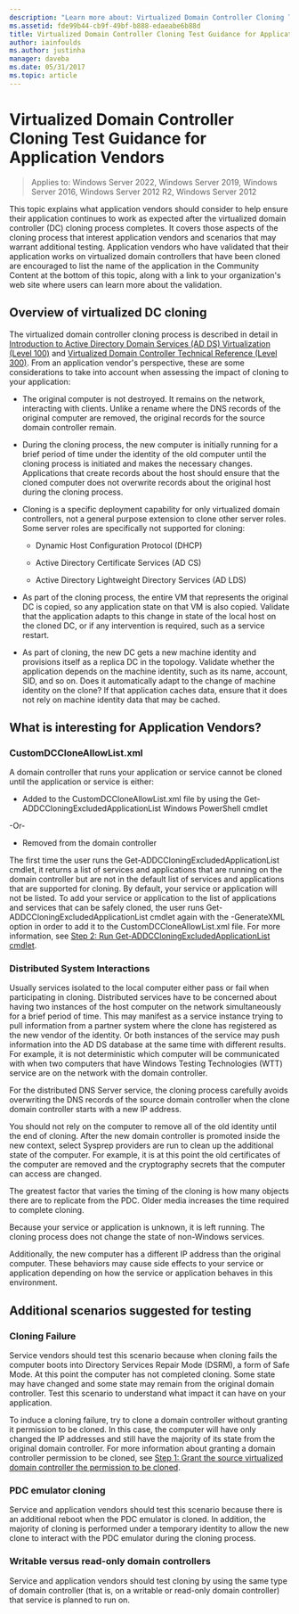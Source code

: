 ```yaml
---
description: "Learn more about: Virtualized Domain Controller Cloning Test Guidance for Application Vendors"
ms.assetid: fde99b44-cb9f-49bf-b888-edaeabe6b88d
title: Virtualized Domain Controller Cloning Test Guidance for Application Vendors
author: iainfoulds
ms.author: justinha
manager: daveba
ms.date: 05/31/2017
ms.topic: article
---
```


# Virtualized Domain Controller Cloning Test Guidance for Application Vendors

>Applies to: Windows Server 2022, Windows Server 2019, Windows Server 2016, Windows Server 2012 R2, Windows Server 2012

This topic explains what application vendors should consider to help ensure their application continues to work as expected after the virtualized domain controller (DC) cloning process completes. It covers those aspects of the cloning process that interest application vendors and scenarios that may warrant additional testing. Application vendors who have validated that their application works on virtualized domain controllers that have been cloned are encouraged to list the name of the application in the Community Content at the bottom of this topic, along with a link to your organization's web site where users can learn more about the validation.

## Overview of virtualized DC cloning
The virtualized domain controller cloning process is described in detail in [Introduction to Active Directory Domain Services (AD DS) Virtualization (Level 100)](../../introduction-to-active-directory-domain-services-ad-ds-virtualization-level-100.md) and [Virtualized Domain Controller Technical Reference (Level 300)](../../deploy/virtual-dc/virtualized-domain-controller-technical-reference--level-300-.md). From an application vendor's perspective, these are some considerations to take into account when assessing the impact of cloning to your application:

-   The original computer is not destroyed. It remains on the network, interacting with clients. Unlike a rename where the DNS records of the original computer are removed, the original records for the source domain controller remain.

-   During the cloning process, the new computer is initially running for a brief period of time under the identity of the old computer until the cloning process is initiated and makes the necessary changes. Applications that create records about the host should ensure that the cloned computer does not overwrite records about the original host during the cloning process.

-   Cloning is a specific deployment capability for only virtualized domain controllers, not a general purpose extension to clone other server roles. Some server roles are specifically not supported for cloning:

    -   Dynamic Host Configuration Protocol (DHCP)

    -   Active Directory Certificate Services (AD CS)

    -   Active Directory Lightweight Directory Services (AD LDS)

-   As part of the cloning process, the entire VM that represents the original DC is copied, so any application state on that VM is also copied. Validate that the application adapts to this change in state of the local host on the cloned DC, or if any intervention is required, such as a service restart.

-   As part of cloning, the new DC gets a new machine identity and provisions itself as a replica DC in the topology. Validate whether the application depends on the machine identity, such as its name, account, SID, and so on. Does it automatically adapt to the change of machine identity on the clone? If that application caches data, ensure that it does not rely on machine identity data that may be cached.

## What is interesting for Application Vendors?

### CustomDCCloneAllowList.xml
A domain controller that runs your application or service cannot be cloned until the application or service is either:

-   Added to the CustomDCCloneAllowList.xml file by using the Get-ADDCCloningExcludedApplicationList Windows PowerShell cmdlet

-Or-

-   Removed from the domain controller

The first time the user runs the Get-ADDCCloningExcludedApplicationList cmdlet, it returns a list of services and applications that are running on the domain controller but are not in the default list of services and applications that are supported for cloning. By default, your service or application will not be listed. To add your service or application to the list of applications and services that can be safely cloned, the user runs Get-ADDCCloningExcludedApplicationList cmdlet again with the -GenerateXML option in order to add it to the CustomDCCloneAllowList.xml file. For more information, see [Step 2: Run Get-ADDCCloningExcludedApplicationList cmdlet](/powershell/module/activedirectory/get-addccloningexcludedapplicationlist).

### Distributed System Interactions
Usually services isolated to the local computer either pass or fail when participating in cloning. Distributed services have to be concerned about having two instances of the host computer on the network simultaneously for a brief period of time. This may manifest as a service instance trying to pull information from a partner system where the clone has registered as the new vendor of the identity. Or both instances of the service may push information into the AD DS database at the same time with different results. For example, it is not deterministic which computer will be communicated with when two computers that have Windows Testing Technologies (WTT) service are on the network with the domain controller.

For the distributed DNS Server service, the cloning process carefully avoids overwriting the DNS records of the source domain controller when the clone domain controller starts with a new IP address.

You should not rely on the computer to remove all of the old identity until the end of cloning. After the new domain controller is promoted inside the new context, select Sysprep providers are run to clean up the additional state of the computer. For example, it is at this point the old certificates of the computer are removed and the cryptography secrets that the computer can access are changed.

The greatest factor that varies the timing of the cloning is how many objects there are to replicate from the PDC. Older media increases the time required to complete cloning.

Because your service or application is unknown, it is left running. The cloning process does not change the state of non-Windows services.

Additionally, the new computer has a different IP address than the original computer. These behaviors may cause side effects to your service or application depending on how the service or application behaves in this environment.

## Additional scenarios suggested for testing

### Cloning Failure
Service vendors should test this scenario because when cloning fails the computer boots into Directory Services Repair Mode (DSRM), a form of Safe Mode. At this point the computer has not completed cloning. Some state may have changed and some state may remain from the original domain controller. Test this scenario to understand what impact it can have on your application.

To induce a cloning failure, try to clone a domain controller without granting it permission to be cloned. In this case, the computer will have only changed the IP addresses and still have the majority of its state from the original domain controller. For more information about granting a domain controller permission to be cloned, see [Step 1: Grant the source virtualized domain controller the permission to be cloned](../../get-started/virtual-dc/virtualized-domain-controller-deployment-and-configuration.md).

### PDC emulator cloning
Service and application vendors should test this scenario because there is an additional reboot when the PDC emulator is cloned. In addition, the majority of cloning is performed under a temporary identity to allow the new clone to interact with the PDC emulator during the cloning process.

### Writable versus read-only domain controllers
Service and application vendors should test cloning by using the same type of domain controller (that is, on a writable or read-only domain controller) that service is planned to run on.
